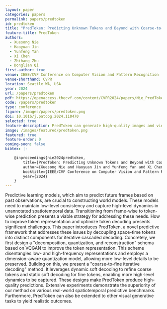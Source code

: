 ```yaml
---
layout: paper
categories: papers
permalink: papers/predtoken
id: predtoken
title: "PredToken: Predicting Unknown Tokens and Beyond with Coarse-to-Fine Iterative Decoding"
feature-title: PredToken
authors: 
  - Xuesong Nie
  - Haoyuan Jin
  - Yunfeng Yan
  - Xi Chen
  - Zhihang Zhu
  - Donglian Qi
first-author: true
venue: IEEE/CVF Conference on Computer Vision and Pattern Recognition
venue-shorthand: CVPR
location: Seattle WA, USA
year: 2024
url: /papers/predtoken
pdf: https://openaccess.thecvf.com/content/CVPR2024/papers/Nie_PredToken_Predicting_Unknown_Tokens_and_Beyond_with_Coarse-to-Fine_Iterative_Decoding_CVPR_2024_paper.pdf#/
code: /papers/predtoken
type: conference
figure: /images/papers/predtoken.png
doi: 10.1016/j.patcog.2024.110470
selected: true
feature-description: PredToken can generate high-quality images and videos using a coarse-to-fine manner
image: /images/featured/predtoken.png
featured: true
feature-order: 0
coming-soon: false
bibtex: |-

    @inproceedings{nie2024predtoken,
        title={PredToken: Predicting Unknown Tokens and Beyond with Coarse-to-Fine Iterative Decoding},
        author={Xuesong Nie and Haoyuan Jin and Yunfeng Yan and Xi Chen and Zhihang Zhu and Donglian Qi},
        booktitle={IEEE/CVF Conference on Computer Vision and Pattern Recognition (CVPR)},
        year={2024}
    }
---
```


Predictive learning models, which aim to predict future frames based on past observations, are crucial to constructing world models. 
These models need to maintain low-level consistency and capture high-level dynamics in unannotated spatiotemporal data. 
Transitioning from frame-wise to token-wise prediction presents a viable strategy for addressing these needs. 
How to improve token representation and optimize token decoding presents significant challenges. 
This paper introduces PredToken, a novel predictive framework that addresses these issues by decoupling space-time tokens into distinct components for iterative cascaded decoding. 
Concretely, we first design a "decomposition, quantization, and reconstruction" schema based on VQGAN to improve the token representation. 
This scheme disentangles low- and high-frequency representations and employs a dimension-aware quantization model, allowing more low-level details to be preserved. 
Building on this, we present a "coarse-to-fine iterative decoding" method. It leverages dynamic soft decoding to refine coarse tokens and static soft decoding for fine tokens, enabling more high-level dynamics to be captured. 
These designs make PredToken produce high-quality predictions. Extensive experiments demonstrate the superiority of our method on various real-world spatiotemporal predictive benchmarks. 
Furthermore, PredToken can also be extended to other visual generative tasks to yield realistic outcomes.
